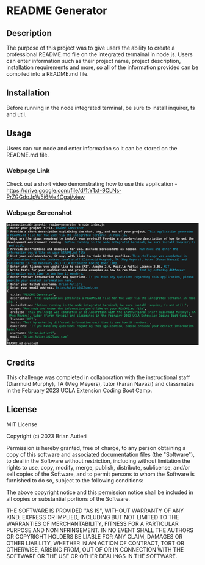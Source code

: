 # README Generator

## Description

The purpose of this project was to give users the ability to create a professional README.md file on the integrated termainal in node.js. Users can enter information such as their project name, project description, installation requirements and more, so all of the information provided can be compiled into a README.md file.

## Installation

Before running in the node integrated terminal, be sure to install inquirer, fs and util.

## Usage

Users can run node and enter information so it can be stored on the README.md file.

### Webpage Link

Check out a short video demonstrating how to use this application - https://drive.google.com/file/d/1tY1xt-9CLNs-PrZGGdoJpW5i6Me4Cgaj/view

### Webpage Screenshot

![alt text](readme-screenshot.png)

## Credits

This challenge was completed in collaboration with the instructional staff (Diarmuid Murphy), TA (Meg Meyers), tutor (Faran Navazi) and classmates in the February 2023 UCLA Extension Coding Boot Camp.

## License

MIT License

Copyright (c) 2023 Brian Autieri

Permission is hereby granted, free of charge, to any person obtaining a copy of this software and associated documentation files (the "Software"), to deal in the Software without restriction, including without limitation the rights to use, copy, modify, merge, publish, distribute, sublicense, and/or sell copies of the Software, and to permit persons to whom the Software is furnished to do so, subject to the following conditions:

The above copyright notice and this permission notice shall be included in all copies or substantial portions of the Software.

THE SOFTWARE IS PROVIDED "AS IS", WITHOUT WARRANTY OF ANY KIND, EXPRESS OR IMPLIED, INCLUDING BUT NOT LIMITED TO THE WARRANTIES OF MERCHANTABILITY, FITNESS FOR A PARTICULAR PURPOSE AND NONINFRINGEMENT. IN NO EVENT SHALL THE AUTHORS OR COPYRIGHT HOLDERS BE LIABLE FOR ANY CLAIM, DAMAGES OR OTHER LIABILITY, WHETHER IN AN ACTION OF CONTRACT, TORT OR OTHERWISE, ARISING FROM, OUT OF OR IN CONNECTION WITH THE SOFTWARE OR THE USE OR OTHER DEALINGS IN THE SOFTWARE.
